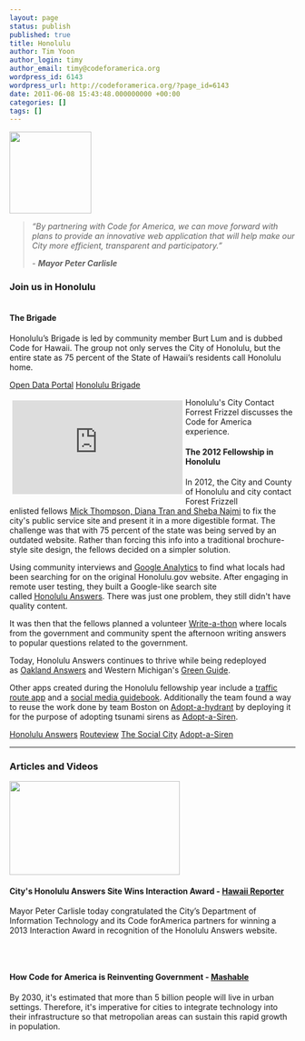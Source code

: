 ```yaml
---
layout: page
status: publish
published: true
title: Honolulu
author: Tim Yoon
author_login: timy
author_email: timy@codeforamerica.org
wordpress_id: 6143
wordpress_url: http://codeforamerica.org/?page_id=6143
date: 2011-06-08 15:43:48.000000000 +00:00
categories: []
tags: []
---
```

<div class="text-and-picture">
<div class="picture"><img alt="" src="http://codeforamerica.org/wp-content/uploads/2011/06/honolulu.png" width="144" height="144" /></div>
<blockquote><em>“By partnering with Code for America, we can move forward with plans to provide an innovative web application that will help make our City more efficient, transparent and participatory.”</em>

- <strong><em>Mayor Peter Carlisle</em></strong></blockquote>
</div>
<div class="clearfix"></div>
<h3>Join us in Honolulu</h3>
<div class="text-and-picture">
<div class="picture"><img alt="" src="http://www.codeforamerica.org/wp-content/uploads/2011/06/honolulu1.png" /></div>
<h4>The Brigade</h4>
Honolulu’s Brigade is led by community member Burt Lum and is dubbed Code for Hawaii. The group not only serves the City of Honolulu, but the entire state as 75 percent of the State of Hawaii’s residents call Honolulu home.
<p class="link-block"><a href="https://data.honolulu.gov/">Open Data Portal</a>
<a href="http://brigade.codeforamerica.org/brigades/68">Honolulu Brigade</a></p>

</div>
<div class="text-and-picture">
<div class="picture">

<iframe style="padding: 5px;" src="http://player.vimeo.com/video/53629461?title=0&amp;byline=0&amp;portrait=0" height="165" width="300" allowfullscreen="" frameborder="0" align="left"></iframe>
Honolulu's City Contact Forrest Frizzel discusses the Code for America experience.

</div>
<h4>The 2012 Fellowship in Honolulu</h4>
In 2012, the City and County of Honolulu and city contact Forest Frizzell enlisted fellows <a href="http://www.codeforamerica.org/2012-fellows/">Mick Thompson, Diana Tran and Sheba Najmi</a> to fix the city's public service site and present it in a more digestible format. The challenge was that with 75 percent of the state was being served by an outdated website. Rather than forcing this info into a traditional brochure-style site design, the fellows decided on a simpler solution.

Using community interviews and <a href="http://www.google.com/analytics/" target="_blank">Google Analytics</a> to find what locals had been searching for on the original Honolulu.gov website. After engaging in remote user testing, they built a Google-like search site called <a href="http://answers.honolulu.com/" target="_blank">Honolulu Answers</a>. There was just one problem, they still didn't have quality content.

It was then that the fellows planned a volunteer <a href="http://codeforamerica.org/2012/08/13/honolulu-answers/" target="_blank">Write-a-thon</a> where locals from the government and community spent the afternoon writing answers to popular questions related to the government.

Today, Honolulu Answers continues to thrive while being redeployed as <a href="http://answers.oaklandnet.com/" target="_blank">Oakland Answers</a> and Western Michigan's <a href="http://www.wmgreenguide.com/" target="_blank">Green Guide</a>.

Other apps created during the Honolulu fellowship year include a <a href="http://routeview.honolulu.gov/">traffic route app</a> and a <a href="http://thesocialcity.org/">social media guidebook</a>. Additionally the team found a way to reuse the work done by team Boston on <a href="http://adoptahydrant.org">Adopt-a-hydrant</a> by deploying it for the purpose of adopting tsunami sirens as <a href="http://sirens.honolulu.gov/">Adopt-a-Siren</a>.
<p class="link-block"><a href="http://answers.honolulu.com/">Honolulu Answers</a>
<a href="http://routeview.honolulu.gov/">Routeview</a>
<a href="http://thesocialcity.org/">The Social City</a>
<a href="http://sirens.honolulu.gov/">Adopt-a-Siren</a></p>

</div>

<hr />

<h3>Articles and Videos</h3>
<div class="picture-and-text">
<div class="picture"><a href="http://www.hawaiireporter.com/citys-honolulu-answers-site-wins-interaction-award/123"><img alt="" src="http://www.codeforamerica.org/wp-content/uploads/2011/06/hawaiireporter.png" width="300" height="165" /></a></div>
<h4>City's Honolulu Answers Site Wins Interaction Award - <a href="http://www.hawaiireporter.com/citys-honolulu-answers-site-wins-interaction-award/123">Hawaii Reporter</a></h4>
Mayor Peter Carlisle today congratulated the City’s Department of Information Technology and its Code forAmerica partners for winning a 2013 Interaction Award in recognition of the Honolulu Answers website.

&nbsp;

</div>
<div class="picture-and-text">
<div class="picture"><a href="http://mashable.com/2012/10/17/code-for-america-tech-government/"><img alt="" src="http://www.codeforamerica.org/wp-content/uploads/2011/06/mashable_honolulu.png" /></a></div>
<h4>How Code for America is Reinventing Government - <a href="http://mashable.com/2012/10/17/code-for-america-tech-government/">Mashable</a></h4>
By 2030, it's estimated that more than 5 billion people will live in urban settings. Therefore, it's imperative for cities to integrate technology into their infrastructure so that metropolian areas can sustain this rapid growth in population.

</div>
